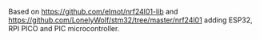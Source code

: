
Based on https://github.com/elmot/nrf24l01-lib and https://github.com/LonelyWolf/stm32/tree/master/nrf24l01 adding ESP32, RPI PICO and PIC microcontroller.


